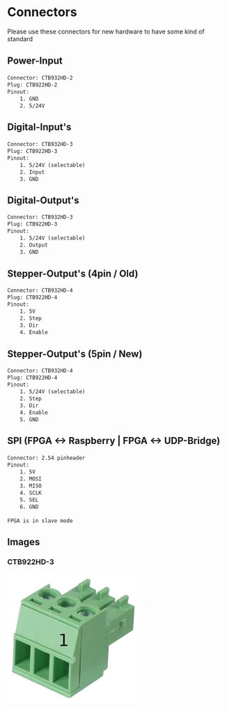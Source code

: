 # Connectors

Please use these connectors for new hardware to have some kind of standard


## Power-Input

    Connector: CTB932HD-2
    Plug: CTB922HD-2
    Pinout: 
        1. GND
        2. 5/24V


## Digital-Input's

    Connector: CTB932HD-3
    Plug: CTB922HD-3
    Pinout: 
        1. 5/24V (selectable)
        2. Input
        3. GND


## Digital-Output's

    Connector: CTB932HD-3
    Plug: CTB922HD-3
    Pinout: 
        1. 5/24V (selectable)
        2. Output
        3. GND


## Stepper-Output's (4pin / Old)

    Connector: CTB932HD-4
    Plug: CTB922HD-4
    Pinout: 
        1. 5V
        2. Step
        3. Dir
        4. Enable


## Stepper-Output's (5pin / New)

    Connector: CTB932HD-4
    Plug: CTB922HD-4
    Pinout: 
        1. 5/24V (selectable)
        2. Step
        3. Dir
        4. Enable
        5. GND


## SPI (FPGA <-> Raspberry | FPGA <-> UDP-Bridge)

    Connector: 2.54 pinheader
    Pinout: 
        1. 5V
        2. MOSI
        3. MISO
        4. SCLK
        5. SEL
        6. GND

    FPGA is in slave mode


## Images

### CTB922HD-3

![CTB922HD-3](files/CTB922HD-3.png)

